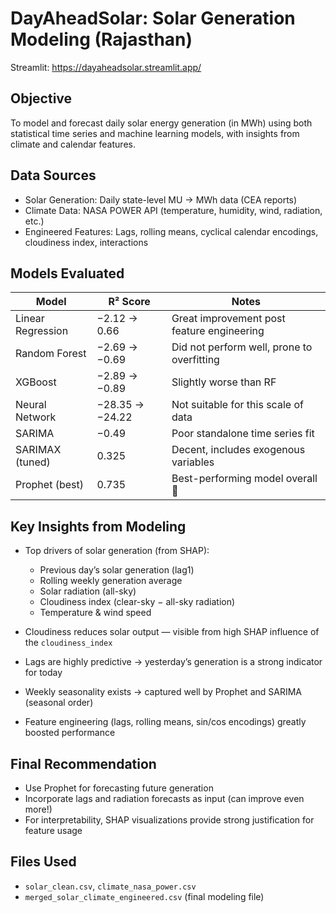 # DayAheadSolar: Solar Generation Modeling (Rajasthan)

Streamlit: https://dayaheadsolar.streamlit.app/

## Objective  
To model and forecast daily solar energy generation (in MWh) using both statistical time series and machine learning models, with insights from climate and calendar features.

## Data Sources  
- Solar Generation: Daily state-level MU → MWh data (CEA reports)  
- Climate Data: NASA POWER API (temperature, humidity, wind, radiation, etc.)  
- Engineered Features: Lags, rolling means, cyclical calendar encodings, cloudiness index, interactions  

## Models Evaluated  

| Model              | R² Score     | Notes |
|-------------------|--------------|-------|
| Linear Regression | −2.12 → 0.66 | Great improvement post feature engineering |
| Random Forest     | −2.69 → −0.69 | Did not perform well, prone to overfitting |
| XGBoost           | −2.89 → −0.89 | Slightly worse than RF |
| Neural Network    | −28.35 → −24.22 | Not suitable for this scale of data |
| SARIMA            | −0.49         | Poor standalone time series fit |
| SARIMAX (tuned)   | 0.325         | Decent, includes exogenous variables |
| Prophet (best)    | 0.735         | Best-performing model overall 🎯 |

## Key Insights from Modeling

- Top drivers of solar generation (from SHAP):
  - Previous day’s solar generation (lag1)
  - Rolling weekly generation average
  - Solar radiation (all-sky)
  - Cloudiness index (clear-sky − all-sky radiation)
  - Temperature & wind speed

- Cloudiness reduces solar output — visible from high SHAP influence of the `cloudiness_index`  
- Lags are highly predictive → yesterday’s generation is a strong indicator for today  
- Weekly seasonality exists → captured well by Prophet and SARIMA (seasonal order)  
- Feature engineering (lags, rolling means, sin/cos encodings) greatly boosted performance  

## Final Recommendation

- Use Prophet for forecasting future generation  
- Incorporate lags and radiation forecasts as input (can improve even more!)  
- For interpretability, SHAP visualizations provide strong justification for feature usage  

## Files Used  

- `solar_clean.csv`, `climate_nasa_power.csv`  
- `merged_solar_climate_engineered.csv` (final modeling file)  


